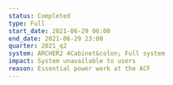 ```yaml
---
status: Completed
type: Full
start_date: 2021-06-29 06:00
end_date: 2021-06-29 23:00
quarter: 2021_q2
system: ARCHER2 4Cabinet&colon; Full system
impact: System unavailable to users
reason: Essential power work at the ACF
---
```




